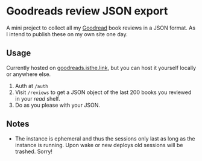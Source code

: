 # Goodreads review JSON export

A mini project to collect all my [Goodread](https://www.goodreads.com/api/index#reviews.list) book reviews in a JSON format. As I intend to publish these on my own site one day.

## Usage

Currently hosted on [goodreads.isthe.link](https://goodreads.isthe.link), but you can host it yourself locally or anywhere else.

1. Auth at `/auth`
2. Visit `/reviews` to get a JSON object of the last 200 books you reviewed in your _read_ shelf.
3. Do as you please with your JSON.

## Notes

- The instance is ephemeral and thus the sessions only last as long as the instance is running. Upon wake or new deploys old sessions will be trashed. Sorry!
